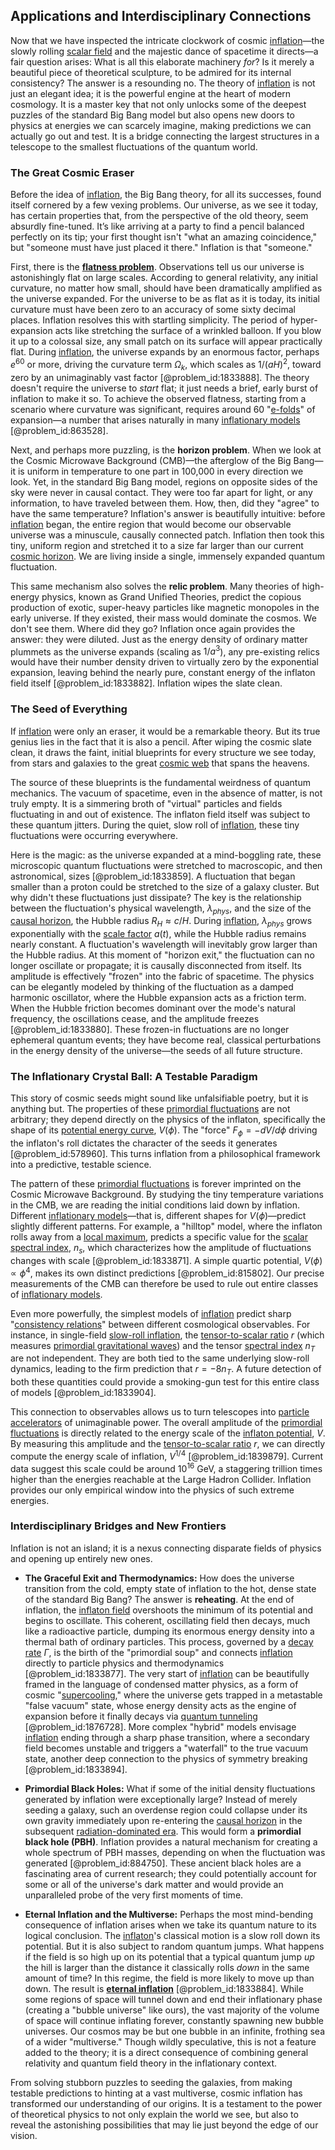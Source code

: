 ## Applications and Interdisciplinary Connections

Now that we have inspected the intricate clockwork of cosmic [inflation](@article_id:160710)—the slowly rolling [scalar field](@article_id:153816) and the majestic dance of spacetime it directs—a fair question arises: What is all this elaborate machinery *for*? Is it merely a beautiful piece of theoretical sculpture, to be admired for its internal consistency? The answer is a resounding no. The theory of [inflation](@article_id:160710) is not just an elegant idea; it is the powerful engine at the heart of modern cosmology. It is a master key that not only unlocks some of the deepest puzzles of the standard Big Bang model but also opens new doors to physics at energies we can scarcely imagine, making predictions we can actually go out and test. It is a bridge connecting the largest structures in a telescope to the smallest fluctuations of the quantum world.

### The Great Cosmic Eraser

Before the idea of [inflation](@article_id:160710), the Big Bang theory, for all its successes, found itself cornered by a few vexing problems. Our universe, as we see it today, has certain properties that, from the perspective of the old theory, seem absurdly fine-tuned. It’s like arriving at a party to find a pencil balanced perfectly on its tip; your first thought isn't "what an amazing coincidence," but "someone must have just placed it there." Inflation is that "someone."

First, there is the **[flatness problem](@article_id:161281)**. Observations tell us our universe is astonishingly flat on large scales. According to general relativity, any initial curvature, no matter how small, should have been dramatically amplified as the universe expanded. For the universe to be as flat as it is today, its initial curvature must have been zero to an accuracy of some sixty decimal places. Inflation resolves this with startling simplicity. The period of hyper-expansion acts like stretching the surface of a wrinkled balloon. If you blow it up to a colossal size, any small patch on its surface will appear practically flat. During [inflation](@article_id:160710), the universe expands by an enormous factor, perhaps $e^{60}$ or more, driving the curvature term $\Omega_k$, which scales as $1/(aH)^2$, toward zero by an unimaginably vast factor [@problem_id:1833888]. The theory doesn't require the universe to *start* flat; it just needs a brief, early burst of inflation to make it so. To achieve the observed flatness, starting from a scenario where curvature was significant, requires around 60 "[e-folds](@article_id:157982)" of expansion—a number that arises naturally in many [inflationary models](@article_id:160872) [@problem_id:863528].

Next, and perhaps more puzzling, is the **horizon problem**. When we look at the Cosmic Microwave Background (CMB)—the afterglow of the Big Bang—it is uniform in temperature to one part in 100,000 in every direction we look. Yet, in the standard Big Bang model, regions on opposite sides of the sky were never in causal contact. They were too far apart for light, or any information, to have traveled between them. How, then, did they "agree" to have the same temperature? Inflation's answer is beautifully intuitive: before [inflation](@article_id:160710) began, the entire region that would become our observable universe was a minuscule, causally connected patch. Inflation then took this tiny, uniform region and stretched it to a size far larger than our current [cosmic horizon](@article_id:157215). We are living inside a single, immensely expanded quantum fluctuation.

This same mechanism also solves the **relic problem**. Many theories of high-energy physics, known as Grand Unified Theories, predict the copious production of exotic, super-heavy particles like magnetic monopoles in the early universe. If they existed, their mass would dominate the cosmos. We don't see them. Where did they go? Inflation once again provides the answer: they were diluted. Just as the energy density of ordinary matter plummets as the universe expands (scaling as $1/a^3$), any pre-existing relics would have their number density driven to virtually zero by the exponential expansion, leaving behind the nearly pure, constant energy of the inflaton field itself [@problem_id:1833882]. Inflation wipes the slate clean.

### The Seed of Everything

If [inflation](@article_id:160710) were only an eraser, it would be a remarkable theory. But its true genius lies in the fact that it is also a pencil. After wiping the cosmic slate clean, it draws the faint, initial blueprints for every structure we see today, from stars and galaxies to the great [cosmic web](@article_id:161548) that spans the heavens.

The source of these blueprints is the fundamental weirdness of quantum mechanics. The vacuum of spacetime, even in the absence of matter, is not truly empty. It is a simmering broth of "virtual" particles and fields fluctuating in and out of existence. The inflaton field itself was subject to these quantum jitters. During the quiet, slow roll of [inflation](@article_id:160710), these tiny fluctuations were occurring everywhere.

Here is the magic: as the universe expanded at a mind-boggling rate, these microscopic quantum fluctuations were stretched to macroscopic, and then astronomical, sizes [@problem_id:1833859]. A fluctuation that began smaller than a proton could be stretched to the size of a galaxy cluster. But why didn't these fluctuations just dissipate? The key is the relationship between the fluctuation's physical wavelength, $\lambda_{phys}$, and the size of the [causal horizon](@article_id:157463), the Hubble radius $R_H \approx c/H$. During [inflation](@article_id:160710), $\lambda_{phys}$ grows exponentially with the [scale factor](@article_id:157179) $a(t)$, while the Hubble radius remains nearly constant. A fluctuation's wavelength will inevitably grow larger than the Hubble radius. At this moment of "horizon exit," the fluctuation can no longer oscillate or propagate; it is causally disconnected from itself. Its amplitude is effectively "frozen" into the fabric of spacetime. The physics can be elegantly modeled by thinking of the fluctuation as a damped harmonic oscillator, where the Hubble expansion acts as a friction term. When the Hubble friction becomes dominant over the mode's natural frequency, the oscillations cease, and the amplitude freezes [@problem_id:1833880]. These frozen-in fluctuations are no longer ephemeral quantum events; they have become real, classical perturbations in the energy density of the universe—the seeds of all future structure.

### The Inflationary Crystal Ball: A Testable Paradigm

This story of cosmic seeds might sound like unfalsifiable poetry, but it is anything but. The properties of these [primordial fluctuations](@article_id:157972) are not arbitrary; they depend directly on the physics of the inflaton, specifically the shape of its [potential energy curve](@article_id:139413), $V(\phi)$. The "force" $F_\phi = -dV/d\phi$ driving the inflaton's roll dictates the character of the seeds it generates [@problem_id:578960]. This turns inflation from a philosophical framework into a predictive, testable science.

The pattern of these [primordial fluctuations](@article_id:157972) is forever imprinted on the Cosmic Microwave Background. By studying the tiny temperature variations in the CMB, we are reading the initial conditions laid down by inflation. Different [inflationary models](@article_id:160872)—that is, different shapes for $V(\phi)$—predict slightly different patterns. For example, a "hilltop" model, where the inflaton rolls away from a [local maximum](@article_id:137319), predicts a specific value for the [scalar spectral index](@article_id:158972), $n_s$, which characterizes how the amplitude of fluctuations changes with scale [@problem_id:1833871]. A simple quartic potential, $V(\phi) \propto \phi^4$, makes its own distinct predictions [@problem_id:815802]. Our precise measurements of the CMB can therefore be used to rule out entire classes of [inflationary models](@article_id:160872).

Even more powerfully, the simplest models of [inflation](@article_id:160710) predict sharp "[consistency relations](@article_id:157364)" between different cosmological observables. For instance, in single-field [slow-roll inflation](@article_id:160514), the [tensor-to-scalar ratio](@article_id:158879) $r$ (which measures [primordial gravitational waves](@article_id:160586)) and the tensor [spectral index](@article_id:158678) $n_T$ are not independent. They are both tied to the same underlying slow-roll dynamics, leading to the firm prediction that $r = -8n_T$. A future detection of both these quantities could provide a smoking-gun test for this entire class of models [@problem_id:1833904].

This connection to observables allows us to turn telescopes into [particle accelerators](@article_id:148344) of unimaginable power. The overall amplitude of the [primordial fluctuations](@article_id:157972) is directly related to the energy scale of the [inflaton potential](@article_id:158901), $V$. By measuring this amplitude and the [tensor-to-scalar ratio](@article_id:158879) $r$, we can directly compute the energy scale of inflation, $V^{1/4}$ [@problem_id:1839879]. Current data suggest this scale could be around $10^{16}$ GeV, a staggering trillion times higher than the energies reachable at the Large Hadron Collider. Inflation provides our only empirical window into the physics of such extreme energies.

### Interdisciplinary Bridges and New Frontiers

Inflation is not an island; it is a nexus connecting disparate fields of physics and opening up entirely new ones.

- **The Graceful Exit and Thermodynamics:** How does the universe transition from the cold, empty state of inflation to the hot, dense state of the standard Big Bang? The answer is **reheating**. At the end of inflation, the [inflaton field](@article_id:157026) overshoots the minimum of its potential and begins to oscillate. This coherent, oscillating field then decays, much like a radioactive particle, dumping its enormous energy density into a thermal bath of ordinary particles. This process, governed by a [decay rate](@article_id:156036) $\Gamma$, is the birth of the "primordial soup" and connects [inflation](@article_id:160710) directly to particle physics and thermodynamics [@problem_id:1833877]. The very start of [inflation](@article_id:160710) can be beautifully framed in the language of condensed matter physics, as a form of cosmic "[supercooling](@article_id:145710)," where the universe gets trapped in a metastable "false vacuum" state, whose energy density acts as the engine of expansion before it finally decays via [quantum tunneling](@article_id:142373) [@problem_id:1876728]. More complex "hybrid" models envisage [inflation](@article_id:160710) ending through a sharp phase transition, where a secondary field becomes unstable and triggers a "waterfall" to the true vacuum state, another deep connection to the physics of symmetry breaking [@problem_id:1833894].

- **Primordial Black Holes:** What if some of the initial density fluctuations generated by inflation were exceptionally large? Instead of merely seeding a galaxy, such an overdense region could collapse under its own gravity immediately upon re-entering the [causal horizon](@article_id:157463) in the subsequent [radiation-dominated era](@article_id:261392). This would form a **primordial black hole (PBH)**. Inflation provides a natural mechanism for creating a whole spectrum of PBH masses, depending on when the fluctuation was generated [@problem_id:884750]. These ancient black holes are a fascinating area of current research; they could potentially account for some or all of the universe's dark matter and would provide an unparalleled probe of the very first moments of time.

- **Eternal Inflation and the Multiverse:** Perhaps the most mind-bending consequence of inflation arises when we take its quantum nature to its logical conclusion. The [inflaton](@article_id:161669)'s classical motion is a slow roll down its potential. But it is also subject to random quantum jumps. What happens if the field is so high up on its potential that a typical quantum jump *up* the hill is larger than the distance it classically rolls *down* in the same amount of time? In this regime, the field is more likely to move up than down. The result is **[eternal inflation](@article_id:158213)** [@problem_id:1833884]. While some regions of space will tunnel down and end their inflationary phase (creating a "bubble universe" like ours), the vast majority of the volume of space will continue inflating forever, constantly spawning new bubble universes. Our cosmos may be but one bubble in an infinite, frothing sea of a wider "multiverse." Though wildly speculative, this is not a feature added to the theory; it is a direct consequence of combining general relativity and quantum field theory in the inflationary context.

From solving stubborn puzzles to seeding the galaxies, from making testable predictions to hinting at a vast multiverse, cosmic inflation has transformed our understanding of our origins. It is a testament to the power of theoretical physics to not only explain the world we see, but also to reveal the astonishing possibilities that may lie just beyond the edge of our vision.